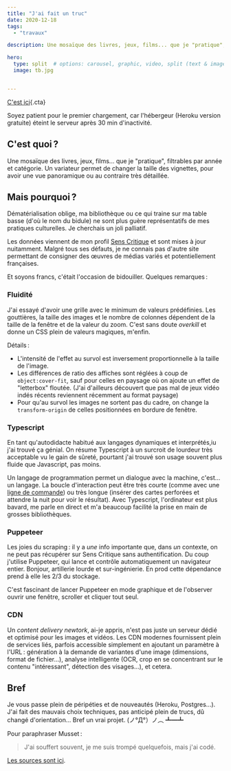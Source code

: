 ```yaml
---
title: "J'ai fait un truc"
date: 2020-12-18
tags:
  - "travaux"

description: Une mosaïque des livres, jeux, films... que je "pratique", filtrables par année et catégorie. Un variateur permet de changer la taille des vignettes, pour avoir une vue panoramique ou au contraire très détaillée.

hero:
  type: split  # options: carousel, graphic, video, split (text & image)
  image: tb.jpg


---
```



[C'est ici](http://table-basse.toutcequibouge.net/){.cta}

Soyez patient pour le premier chargement, car l'hébergeur (Heroku version gratuite) éteint le serveur après 30 min d'inactivité.


## C'est quoi ?

Une mosaïque des livres, jeux, films... que je "pratique", filtrables par année et catégorie. Un variateur permet de changer la taille des vignettes, pour avoir une vue panoramique ou au contraire très détaillée.

## Mais pourquoi ?

Dématérialisation oblige, ma bibliothèque ou ce qui traine sur ma table basse (d'où le nom du bidule) ne sont plus guère représentatifs de mes pratiques culturelles. Je cherchais un joli palliatif.

Les données viennent de mon profil [Sens Critique](https://www.senscritique.com/Saint-Loup/) et sont mises à jour nuitamment. Malgré tous ses défauts, je ne connais pas d'autre site permettant de consigner des œuvres de médias variés et potentiellement françaises.

Et soyons francs, c'était l'occasion de bidouiller. Quelques remarques :

### **Fluidité**

J'ai essayé d'avoir une grille avec le minimum de valeurs prédéfinies. Les gouttières, la taille des images et le nombre de colonnes dépendent de la taille de la fenêtre et de la valeur du zoom. C'est sans doute _overkill_ et donne un CSS plein de valeurs magiques, m'enfin.

Détails :

- L'intensité de l'effet au survol est inversement proportionnelle à la taille de l'image.
- Les différences de ratio des affiches sont réglées à coup de `object:cover-fit`, sauf pour celles en paysage où on ajoute un effet de "letterbox" floutée. (J'ai d'ailleurs découvert que pas mal de jeux vidéo indés récents reviennent récemment au format paysage)
- Pour qu'au survol les images ne sortent pas du cadre, on change la `transform-origin` de celles positionnées en bordure de fenêtre.

### **Typescript**

En tant qu'autodidacte habitué aux langages dynamiques et interprétés,iu j'ai trouvé ça génial. On résume Typescript à un surcroit de lourdeur très acceptable vu le gain de sûreté, pourtant j'ai trouvé son usage souvent plus fluide que Javascript, pas moins.

Un langage de programmation permet un dialogue avec la machine, c'est… un langage. La boucle d'interaction peut être très courte (comme avec une [ligne de commande](https://en.wikipedia.org/wiki/Read%E2%80%93eval%E2%80%93print_loop)) ou très longue (insérer des cartes perforées et attendre la nuit pour voir le résultat). Avec Typescript, l'ordinateur est plus bavard, me parle en direct et m'a beaucoup facilité la prise en main de grosses bibliothèques.

### **Puppeteer**

Les joies du scraping : il y a _une_ info importante que, dans _un_ contexte, on ne peut pas récupérer sur Sens Critique sans authentification. Du coup j'utilise Puppeteer, qui lance et contrôle automatiquement un navigateur entier. Bonjour, artillerie lourde et sur-ingénierie. En prod cette dépendance prend à elle les 2/3 du stockage.

C'est fascinant de lancer Puppeteer en mode graphique et de l'observer ouvrir une fenêtre, scroller et cliquer tout seul.

### **CDN**

Un _content delivery newtork_, ai-je appris, n'est pas juste un serveur dédié et optimisé pour les images et vidéos. Les CDN modernes fournissent plein de services liés, parfois accessible simplement en ajoutant un paramètre à l'URL : génération à la demande de variantes d'une image (dimensions, format de fichier…), analyse intelligente (OCR, crop en se concentrant sur le contenu "intéressant", détection des visages…), et cetera.

## Bref

Je vous passe plein de péripéties et de nouveautés (Heroku, Postgres...). J'ai fait des mauvais choix techniques, pas anticipé plein de trucs, dû changé d'orientation... Bref un vrai projet. (ノ°Д°）ノ︵ ┻━┻

Pour paraphraser Musset :

> J'ai souffert souvent, je me suis trompé quelquefois, mais j'ai codé.

[Les sources sont ici](https://github.com/Saint-loup/table-basse).
